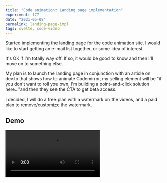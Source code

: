 ```yaml
---
title: "Code animation: Landing page implementation"
experiment: 177
date: "2021-05-08"
permalink: landing-page-impl
tags: svelte, code-video
---
```


Started implementing the landing page for the code animation site. I would like to start getting an e-mail list together, or some idea of interest.

It's OK if I'm totally way off. If so, it would be good to know and then I'll move on to something else.

My plan is to launch the landing page in conjunction with an article on dev.to that shows how to animate Codemirror, my selling element will be "if you don't want to roll you own, I'm building a point-and-click solution here..."and then they see the CTA to get beta access.

I decided, I will do a free plan with a watermark on the videos, and a paid plan to remove/customize the watermark.

## Demo

<video controls src="https://res.cloudinary.com/dzwnkx0mk/video/upload/v1620451711/1000experiments.dev/landing-page-impl_lfi0bu.mp4"/>

## Notes

- Test out dark mode
